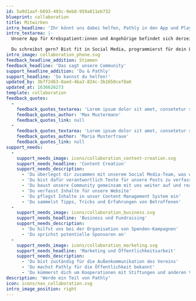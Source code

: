 ```yaml
---
id: 5a9d1aaf-b693-493c-9eb8-959a811eb732
blueprint: collaboration
title: Mitwirken
intro_headline: 'Ihr könnt uns dabei helfen, Pathly in den App und Play Store zu bringen!'
intro_textarea: |-
  Unsere App für Krebspatient:innen und Angehörige befindet sich derzeit noch in der Entstehungsphase, weshalb wir stets auf der Suche nach Unterstützer:innen und neuen Impressionen sind.

  Du schreibst gern? Bist fit in Social Media, programmierst für dein Leben gerne, kennst dich mit Finanzierungs-Modellen für gemeinnützige Organisationen aus oder hast Bock uns zu sponsern?  Wir freuen uns über jede Art der Unterstützung.
intro_image: collaboration_phone.svg
feedback_headline_addition: Stimmen
feedback_headline: 'Das sagt unsere Community'
support_headline_addition: 'Du & Pathly'
support_headline: 'So kannst du helfen!'
updated_by: 3b7f2d63-0aed-4ba3-824c-3b1650cef8a6
updated_at: 1636626273
template: collaboration
feedback_quotes:
  -
    feedback_quotes_textarea: 'Lorem ipsum dolor sit amet, consetetur sadi elitr, sed diam nonumy eirmod tempor invidunt ut labore et do magna aliquyam erat, sed diam voluptua. At vero eos et accusam et justo duo dolores et ea rebum.'
    feedback_quotes_author: 'Max Mustermann'
    feedback_quotes_link: null
  -
    feedback_quotes_textarea: 'Lorem ipsum dolor sit amet, consetetur sadi elitr, sed diam nonumy eirmod tempor invidunt ut labore et do magna aliquyam erat, sed diam voluptua. At vero eos et accusam et justo duo dolores et ea rebum.'
    feedback_quotes_author: 'Maria Musterfraue'
    feedback_quotes_link: null
support_needs:
  -
    support_needs_image: icons/collaboration_content-creation.svg
    support_needs_headline: 'Content Creation'
    support_needs_description:
      - 'Du überlegst dir zusammen mit unserem Social Media-Team, was wir als nächstes posten wollen'
      - 'Du bist dafür verantwortlich Texte für unsere Posts zu verfassen'
      - 'Du baust unsere Community gemeinsam mit uns weiter auf und reagierst auf DMs und Kommentare'
      - 'Du verfasst Inhalte für unsere Website'
      - 'Du pflegst Inhalte in unser Content Management System ein'
      - 'Du sammelst Tipps, Tricks und Erfahrungen von Betroffenen'
  -
    support_needs_image: icons/collaboration_business.svg
    support_needs_headline: 'Business und Fundraising'
    support_needs_description:
      - 'Du hilfst uns bei der Organisation von Spenden-Kampagnen'
      - 'Du sprichst potentielle Sponsoren an'
  -
    support_needs_image: icons/collaboration_marketing.svg
    support_needs_headline: 'Marketing und Öffentlichkeitsarbeit'
    support_needs_description:
      - 'Du bist zuständig für die Außenkommunikation des Vereins'
      - 'Du machst Pathly für die Öffentlichkeit bekannt'
      - 'Du kümmerst dich um Kooperationen mit Stiftungen und anderen Vereinen'
description: 'Werde ein Teil von Pathly'
icon: icons/nav_collaboration.svg
intro_image_position: right
---
```

